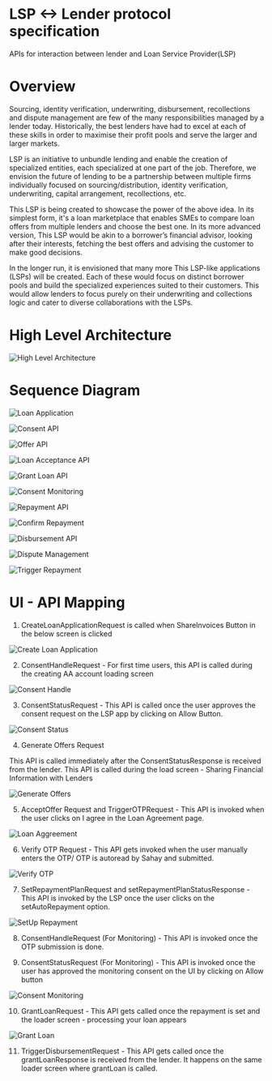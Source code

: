 # LSP <-> Lender protocol specification
APIs for interaction between lender and Loan Service Provider(LSP)

# Overview	

Sourcing, identity verification, underwriting, disbursement, recollections and dispute management are few of the many responsibilities managed by a lender today.  Historically, the best lenders have had to excel at each of these skills in order to maximise their profit pools and serve the larger and larger markets.

LSP is an initiative to unbundle lending and enable the creation of specialized entities, each specialized at one part of the job. Therefore, we envision the future of lending to be a partnership between multiple firms individually focused on sourcing/distribution, identity verification, underwriting, capital arrangement, recollections, etc.

This LSP is being created to showcase the power of the above idea. In its simplest form, it's a loan marketplace that enables SMEs to compare loan offers from multiple lenders and choose the best one. In its more advanced version, This LSP would be akin to a borrower’s financial advisor, looking after their interests, fetching the best offers and advising the customer to make good decisions.

In the longer run, it is envisioned that many more This LSP-like applications (LSPs) will be created. Each of these would focus on distinct borrower pools and build the specialized experiences suited to their customers. This would allow lenders to focus purely on their underwriting and collections logic and cater to diverse collaborations with the LSPs.

# High Level Architecture

![High Level Architecture](/ER-Diagram/HighLevelArchitecture.PNG)

# Sequence Diagram

![Loan Application](/Sequence-Diagram/LoanApplication.PNG)

![Consent API](/Sequence-Diagram/ConsentAPIs.PNG)

![Offer API](/Sequence-Diagram/OfferAPIs.PNG)

![Loan Acceptance API](/Sequence-Diagram/LoanAcceptanceAPIs.PNG)

![Grant Loan API](/Sequence-Diagram/GrantLoan.PNG)

![Consent Monitoring](/Sequence-Diagram/ConsentMonitoring.PNG)

![Repayment API](/Sequence-Diagram/RepaymentAPIs.PNG)

![Confirm Repayment](/Sequence-Diagram/ConfirmRepayment.PNG)

![Disbursement API](/Sequence-Diagram/Disbirsement.PNG)

![Dispute Management](/Sequence-Diagram/DisputeManagement.PNG)

![Trigger Repayment](/Sequence-Diagram/TriggerRepayment.PNG)

# UI - API Mapping

1. CreateLoanApplicationRequest is called when ShareInvoices Button in the below screen is clicked

![Create Loan Application](/UI-Mapping/CreateLoanApplication.PNG)

2. ConsentHandleRequest - For first time users, this API is called during the creating AA account loading screen

![Consent Handle](/UI-Mapping/ConsentHandleRequest.PNG)

3. ConsentStatusRequest - This API is called once the user approves the consent request on the LSP app by clicking on Allow Button.

![Consent Status](/UI-Mapping/ConsentStatus.PNG)

4. Generate Offers Request

This API is called immediately after the ConsentStatusResponse is received from the lender. This API is called during the load screen - Sharing Financial Information with Lenders

![Generate Offers](/UI-Mapping/GenerateOffers.PNG)

5.  AcceptOffer Request and TriggerOTPRequest - This API is invoked when the user clicks on I agree in the Loan Agreement page.

![Loan Aggreement](/UI-Mapping/LoanAggrement.PNG)

6. Verify OTP Request - This API gets invoked when the user manually enters the OTP/ OTP is autoread by Sahay and submitted.

![Verify OTP](/UI-Mapping/VerifyOTP.PNG)

7. SetRepaymentPlanRequest and setRepaymentPlanStatusResponse  - This API is invoked by the LSP once the user clicks on the setAutoRepayment option.

![SetUp Repayment](/UI-Mapping/SetUpRepaymentPlan.PNG)

8. ConsentHandleRequest (For Monitoring) - This API is invoked once the OTP submission is done.

9. ConsentStatusRequest (For Monitoring) - This API is invoked once the user has approved the monitoring consent on the UI by clicking on Allow button

![Consent Monitoring](/UI-Mapping/ConsentStatusReq.PNG)

10. GrantLoanRequest - This API gets called once the repayment is set and the loader screen - processing your loan appears

![Grant Loan](//UI-Mapping/GrantLoan.PNG)

11. TriggerDisbursementRequest - This API gets called once the grantLoanResponse is received from the lender. It happens on the same loader screen where grantLoan is called.









